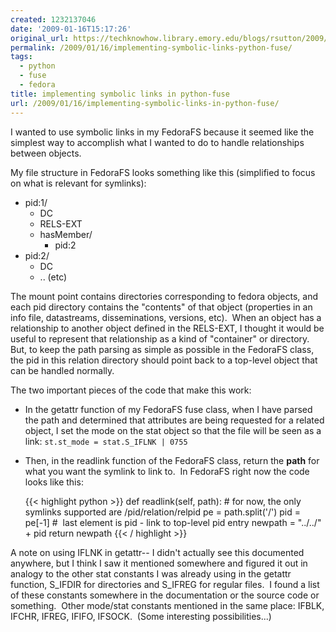 ```yaml
---
created: 1232137046
date: '2009-01-16T15:17:26'
original_url: https://techknowhow.library.emory.edu/blogs/rsutton/2009/01/16/implementing-symbolic-links-python-fuse
permalink: /2009/01/16/implementing-symbolic-links-python-fuse/
tags:
  - python
  - fuse
  - fedora
title: implementing symbolic links in python-fuse
url: /2009/01/16/implementing-symbolic-links-in-python-fuse/
---
```



I wanted to use symbolic links in my FedoraFS because it seemed like the simplest way to accomplish what I wanted to do to handle relationships between objects.

My file structure in FedoraFS looks something like this (simplified to focus on what is relevant for symlinks):

* pid:1/
    * DC
    * RELS-EXT
    * hasMember/
        * pid:2
* pid:2/
    * DC
    * .. (etc)

The mount point contains directories corresponding to fedora objects, and each pid directory contains the "contents" of that object (properties in an info file, datastreams, disseminations, versions, etc).  When an object has a relationship to another object defined in the RELS-EXT, I thought it would be useful to represent that relationship as a kind of "container" or directory.  But, to keep the path parsing as simple as possible in the FedoraFS class, the pid in this relation directory should point back to a top-level object that can be handled normally.

The two important pieces of the code that make this work:

* In the getattr function of my FedoraFS fuse class, when I have parsed the path and determined that attributes are being requested for a related object, I set the mode on the stat object so that the file will be seen as a link: ``st.st_mode = stat.S_IFLNK | 0755``
* Then, in the readlink function of the FedoraFS class, return the **path** for what you want the symlink to link to.  In FedoraFS right now the code looks like this:

   {{< highlight python  >}}
   def readlink(self, path):
       # for now, the only symlinks supported are /pid/relation/relpid
       pe = path.split('/')
       pid = pe[-1]
       #  last element is pid - link to top-level pid entry
       newpath = "../../" + pid
       return newpath
   {{< / highlight >}}

A note on using IFLNK in getattr-- I didn't actually see this documented anywhere, but I think I saw it mentioned somewhere and figured it out in analogy to the other stat constants I was already using in the getattr function, S_IFDIR for directories and S_IFREG for regular files.  I found a list of these constants somewhere in the documentation or the source code or something.  Other mode/stat constants mentioned in the same place: IFBLK, IFCHR, IFREG, IFIFO, IFSOCK.  (Some interesting possibilities...)